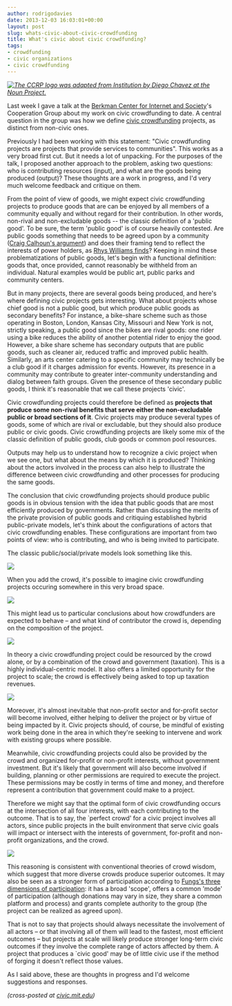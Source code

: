 ```yaml
---
author: rodrigodavies
date: 2013-12-03 16:03:01+00:00
layout: post
slug: whats-civic-about-civic-crowdfunding
title: What's civic about civic crowdfunding?
tags:
- crowdfunding
- civic organizations
- civic crowdfunding
---
```


_[![The CCRP logo was adapted from Institution by Diego Chavez at the Noun Project.](http://rodrigodavies.com/blog/img/ccfrp-logo.png)](/img/ccfrp-logo.png)_

Last week I gave a talk at the [Berkman Center for Internet and Society](http://cyber.law.harvard.edu)'s Cooperation Group about my work on civic crowdfunding to date. A central question in the group was how we define [civic crowdfunding](http://www.civiccrowdfunding.com) projects, as distinct from non-civic ones.

Previously I had been working with this statement: "Civic crowdfunding projects are projects that provide services to communities". This works as a very broad first cut. But it needs a lot of unpacking. For the purposes of the talk, I proposed another approach to the problem, asking two questions: who is contributing resources (input), and what are the goods being produced (output)? These thoughts are a work in progress, and I'd very much welcome feedback and critique on them.

From the point of view of goods, we might expect civic crowdfunding projects to produce goods that are can be enjoyed by all members of a community equally and without regard for their contribution. In other words, non-rival and non-excludable goods -- the classic definition of a 'public good'. To be sure, the term 'public good' is of course heavily contested. Are public goods something that needs to be agreed upon by a community ([Craig Calhoun's argument](http://www.scribd.com/doc/47157108/Calhoun-Craig-The-Public-Good-as-a-Social-and-Cultural-Project)) and does their framing tend to reflect the interests of power holders, as [Rhys Williams finds](http://www.jstor.org/stable/3097008)? Keeping in mind these problematizations of public goods, let's begin with a functional definition: goods that, once provided, cannot reasonably be withheld from an individual. Natural examples would be public art, public parks and community centers. 

But in many projects, there are several goods being produced, and here's where defining civic projects gets interesting. What about projects whose chief good is not a public good, but which produce public goods as secondary benefits? For instance, a bike-share scheme such as those operating in Boston, London, Kansas City, Missouri and New York is not, strictly speaking, a public good since the bikes are rival goods: one rider using a bike reduces the ability of another potential rider to enjoy the good. However, a bike share scheme has secondary outputs that are public goods, such as cleaner air, reduced traffic and improved public health. Similarly, an arts center catering to a specific community may technically be a club good if it charges admission for events. However, its presence in a community may contribute to greater inter-community understanding and dialog between faith groups. Given the presence of these secondary public goods, I think it's reasonable that we call these projects 'civic'. 

Civic crowdfunding projects could therefore be defined as **projects that produce some non-rival benefits that serve either the non-excludable public or broad sections of it**. Civic projects may produce several types of goods, some of which are rival or excludable, but they should also produce public or civic goods. Civic crowdfunding projects are likely some mix of the classic definition of public goods, club goods or common pool resources.

Outputs may help us to understand how to recognize a civic project when we see one, but what about the means by which it is produced? Thinking about the actors involved in the process can also help to illustrate the difference between civic crowdfunding and other processes for producing the same goods. 

The conclusion that civic crowdfunding projects should produce public goods is in obvious tension with the idea that public goods that are most efficiently produced by governments. Rather than discussing the merits of the private provision of public goods and critiquing established hybrid public-private models, let's think about the configurations of actors that civic crowdfunding enables. These configurations are important from two points of view: who is contributing, and who is being invited to participate.

The classic public/social/private models look something like this.

<img src="/blog/img/ccf_venn_1.png" class="medimg">

When you add the crowd, it's possible to imagine civic crowdfunding projects occuring somewhere in this very broad space.

<img src="/blog/img/ccf_venn_2.png" class="medimg">

This might lead us to particular conclusions about how crowdfunders are expected to behave – and what kind of contributor the crowd is, depending on the composition of the project.

<img src="/blog/img/ccf_venn_3.png" class="medimg">

In theory a civic crowdfunding project could be resourced by the crowd alone, or by a combination of the crowd and government (taxation). This is a highly individual-centric model. It also offers a limited opportunity for the project to scale; the crowd is effectively being asked to top up taxation revenues.

<img src="/blog/img/ccf_venn_4.png" class="medimg">

Moreover, it's almost inevitable that non-profit sector and for-profit sector will become involved, either helping to deliver the project or by virtue of being impacted by it. Civic projects should, of course, be mindful of existing work being done in the area in which they're seeking to intervene and work with existing groups where possible.

Meanwhile, civic crowdfunding projects could also be provided by the crowd and organized for-profit or non-profit interests, without government investment. But it's likely that government will also become involved if building, planning or other permissions are required to execute the project. These permissions may be costly in terms of time and money, and therefore represent a contribution that government could make to a project.

Therefore we might say that the optimal form of civic crowdfunding occurs at the intersection of all four interests, with each contributing to the outcome. That is to say, the `perfect crowd' for a civic project involves all actors, since public projects in the built environment that serve civic goals will impact or intersect with the interests of government, for-profit and non-profit organizations, and the crowd. 

<img src="/blog/img/ccf_venn_5.png" class="medimg">

This reasoning is consistent with conventional theories of crowd wisdom, which suggest that more diverse crowds produce superior outcomes. It may also be seen as a stronger form of participation according to [Fungs's three dimensions of participation](http://www.archonfung.net/papers/FungVarietiesPAR.pdf): it has a broad 'scope', offers a common 'mode' of participation (although donations may vary in size, they share a common platform and process) and grants complete authority to the group (the project can be realized as agreed upon).

That is not to say that projects should always necessitate the involvement of all actors – or that involving all of them will lead to the fastest, most efficient outcomes – but projects at scale will likely produce stronger long-term civic outcomes if they involve the complete range of actors affected by them. A project that produces a `civic good' may be of little civic use if the method of forging it doesn't reflect those values.

As I said above, these are thoughts in progress and I'd welcome suggestions and responses.

_(cross-posted at [civic.mit.edu](http://civic.mit.edu/blog/rodrigodavies/whats-civic-about-civic-crowdfunding))_